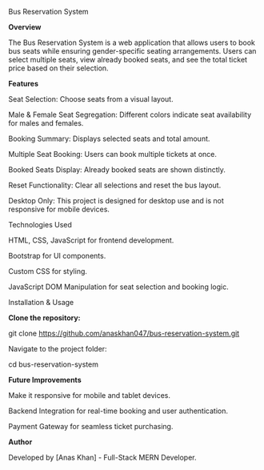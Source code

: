Bus Reservation System

**Overview**

  The Bus Reservation System is a web application that allows users to book bus seats while ensuring gender-specific seating arrangements. Users can select multiple seats, view already booked seats, and see the total ticket price based on their selection.

**Features**

  Seat Selection: Choose seats from a visual layout.

  Male & Female Seat Segregation: Different colors indicate seat availability for males and females.

  Booking Summary: Displays selected seats and total amount.

  Multiple Seat Booking: Users can book multiple tickets at once.

  Booked Seats Display: Already booked seats are shown distinctly.

  Reset Functionality: Clear all selections and reset the bus layout.

  Desktop Only: This project is designed for desktop use and is not responsive for mobile devices.

  Technologies Used

  HTML, CSS, JavaScript for frontend development.

  Bootstrap for UI components.

  Custom CSS for styling.

  JavaScript DOM Manipulation for seat selection and booking logic.

  Installation & Usage
  

**Clone the repository:**

  git clone https://github.com/anaskhan047/bus-reservation-system.git

Navigate to the project folder:

  cd bus-reservation-system


**Future Improvements**

  Make it responsive for mobile and tablet devices.

  Backend Integration for real-time booking and user authentication.

  Payment Gateway for seamless ticket purchasing.



**Author**

  Developed by [Anas Khan] - Full-Stack MERN Developer.
